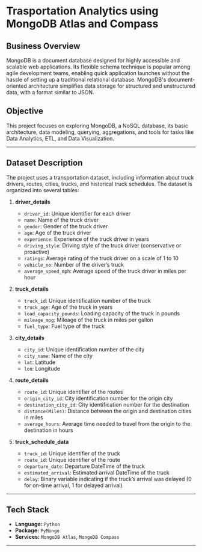 # Trasportation Analytics using MongoDB Atlas and Compass

## Business Overview

MongoDB is a document database designed for highly accessible and scalable web applications. Its flexible schema technique is popular among agile development teams, enabling quick application launches without the hassle of setting up a traditional relational database. MongoDB's document-oriented architecture simplifies data storage for structured and unstructured data, with a format similar to JSON. 

## Objective

This project focuses on exploring MongoDB, a NoSQL database, its basic architecture, data modeling, querying, aggregations, and tools for tasks like Data Analytics, ETL, and Data Visualization.

---

## Dataset Description

The project uses a transportation dataset, including information about truck drivers, routes, cities, trucks, and historical truck schedules. The dataset is organized into several tables:

1. **driver_details**
   - `driver_id`: Unique identifier for each driver
   - `name`: Name of the truck driver
   - `gender`: Gender of the truck driver
   - `age`: Age of the truck driver
   - `experience`: Experience of the truck driver in years
   - `driving_style`: Driving style of the truck driver (conservative or proactive)
   - `ratings`: Average rating of the truck driver on a scale of 1 to 10
   - `vehicle_no`: Number of the driver’s truck
   - `average_speed_mph`: Average speed of the truck driver in miles per hour

2. **truck_details**
   - `truck_id`: Unique identification number of the truck
   - `truck_age`: Age of the truck in years
   - `load_capacity_pounds`: Loading capacity of the truck in pounds
   - `mileage_mpg`: Mileage of the truck in miles per gallon
   - `fuel_type`: Fuel type of the truck

3. **city_details**
   - `city_id`: Unique identification number of the city
   - `city_name`: Name of the city
   - `lat`: Latitude
   - `lon`: Longitude

4. **route_details**
   - `route_id`: Unique identifier of the routes
   - `origin_city_id`: City identification number for the origin city
   - `destination_city_id`: City identification number for the destination
   - `distance(Miles)`: Distance between the origin and destination cities in miles
   - `average_hours`: Average time needed to travel from the origin to the destination in hours

5. **truck_schedule_data**
   - `truck_id`: Unique identifier of the truck
   - `route_id`: Unique identifier of the route
   - `departure_date`: Departure DateTime of the truck
   - `estimated_arrival`: Estimated arrival DateTime of the truck
   - `delay`: Binary variable indicating if the truck’s arrival was delayed (0 for on-time arrival, 1 for delayed arrival)

---

## Tech Stack

- **Language:** `Python`
- **Package:** `PyMongo`
- **Services:** `MongoDB Atlas`, `MongoDB Compass`

---
